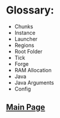 
# Glossary:

- Chunks
- Instance
- Launcher
- Regions 
- Root Folder
- Tick
- Forge
- RAM Allocation
- Java
- Java Arguments
- Config

## [**Main Page**](/modpack-dev)